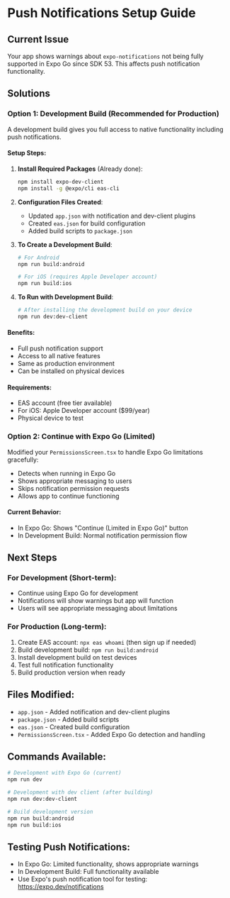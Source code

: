 # Push Notifications Setup Guide

## Current Issue

Your app shows warnings about `expo-notifications` not being fully supported in Expo Go since SDK 53. This affects push notification functionality.

## Solutions

### Option 1: Development Build (Recommended for Production)

A development build gives you full access to native functionality including push notifications.

#### Setup Steps:

1. **Install Required Packages** (Already done):

   ```bash
   npm install expo-dev-client
   npm install -g @expo/cli eas-cli
   ```

2. **Configuration Files Created**:

   - Updated `app.json` with notification and dev-client plugins
   - Created `eas.json` for build configuration
   - Added build scripts to `package.json`

3. **To Create a Development Build**:

   ```bash
   # For Android
   npm run build:android

   # For iOS (requires Apple Developer account)
   npm run build:ios
   ```

4. **To Run with Development Build**:
   ```bash
   # After installing the development build on your device
   npm run dev:dev-client
   ```

#### Benefits:

- Full push notification support
- Access to all native features
- Same as production environment
- Can be installed on physical devices

#### Requirements:

- EAS account (free tier available)
- For iOS: Apple Developer account ($99/year)
- Physical device to test

### Option 2: Continue with Expo Go (Limited)

Modified your `PermissionsScreen.tsx` to handle Expo Go limitations gracefully:

- Detects when running in Expo Go
- Shows appropriate messaging to users
- Skips notification permission requests
- Allows app to continue functioning

#### Current Behavior:

- In Expo Go: Shows "Continue (Limited in Expo Go)" button
- In Development Build: Normal notification permission flow

## Next Steps

### For Development (Short-term):

- Continue using Expo Go for development
- Notifications will show warnings but app will function
- Users will see appropriate messaging about limitations

### For Production (Long-term):

1. Create EAS account: `npx eas whoami` (then sign up if needed)
2. Build development build: `npm run build:android`
3. Install development build on test devices
4. Test full notification functionality
5. Build production version when ready

## Files Modified:

- `app.json` - Added notification and dev-client plugins
- `package.json` - Added build scripts
- `eas.json` - Created build configuration
- `PermissionsScreen.tsx` - Added Expo Go detection and handling

## Commands Available:

```bash
# Development with Expo Go (current)
npm run dev

# Development with dev client (after building)
npm run dev:dev-client

# Build development version
npm run build:android
npm run build:ios
```

## Testing Push Notifications:

- In Expo Go: Limited functionality, shows appropriate warnings
- In Development Build: Full functionality available
- Use Expo's push notification tool for testing: https://expo.dev/notifications

